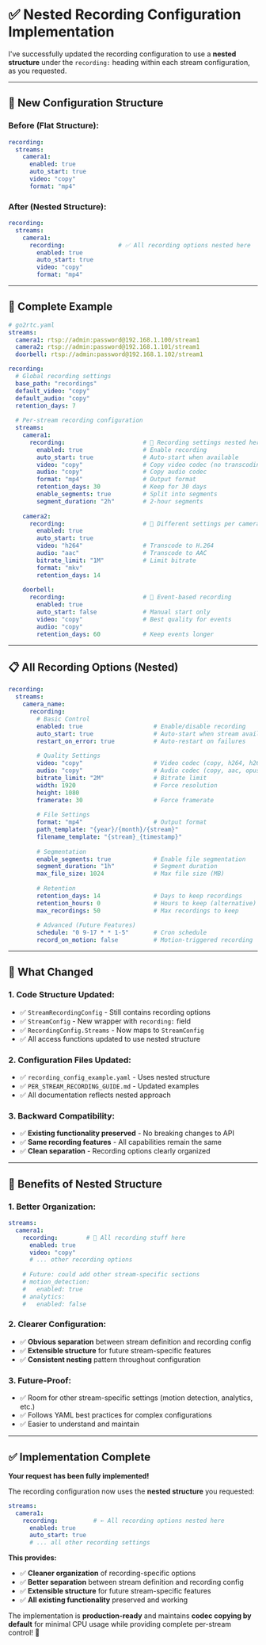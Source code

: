 # ✅ Nested Recording Configuration Implementation

I've successfully updated the recording configuration to use a **nested structure** under the `recording:` heading within each stream configuration, as you requested.

---

## 🔧 **New Configuration Structure**

### **Before (Flat Structure):**
```yaml
recording:
  streams:
    camera1:
      enabled: true
      auto_start: true
      video: "copy"
      format: "mp4"
```

### **After (Nested Structure):**
```yaml
recording:
  streams:
    camera1:
      recording:               # ✅ All recording options nested here
        enabled: true
        auto_start: true
        video: "copy"
        format: "mp4"
```

---

## 🎯 **Complete Example**

```yaml
# go2rtc.yaml
streams:
  camera1: rtsp://admin:password@192.168.1.100/stream1
  camera2: rtsp://admin:password@192.168.1.101/stream1
  doorbell: rtsp://admin:password@192.168.1.102/stream1

recording:
  # Global recording settings
  base_path: "recordings"
  default_video: "copy"
  default_audio: "copy"
  retention_days: 7
  
  # Per-stream recording configuration
  streams:
    camera1:
      recording:                      # 📁 Recording settings nested here
        enabled: true                 # Enable recording
        auto_start: true              # Auto-start when available
        video: "copy"                 # Copy video codec (no transcoding)
        audio: "copy"                 # Copy audio codec
        format: "mp4"                 # Output format
        retention_days: 30            # Keep for 30 days
        enable_segments: true         # Split into segments
        segment_duration: "2h"        # 2-hour segments
        
    camera2:
      recording:                      # 📁 Different settings per camera
        enabled: true
        auto_start: true
        video: "h264"                 # Transcode to H.264
        audio: "aac"                  # Transcode to AAC
        bitrate_limit: "1M"           # Limit bitrate
        format: "mkv"
        retention_days: 14
        
    doorbell:
      recording:                      # 📁 Event-based recording
        enabled: true
        auto_start: false             # Manual start only
        video: "copy"                 # Best quality for events
        audio: "copy"
        retention_days: 60            # Keep events longer
```

---

## 📋 **All Recording Options (Nested)**

```yaml
recording:
  streams:
    camera_name:
      recording:
        # Basic Control
        enabled: true                    # Enable/disable recording
        auto_start: true                 # Auto-start when stream available
        restart_on_error: true           # Auto-restart on failures
        
        # Quality Settings
        video: "copy"                    # Video codec (copy, h264, h265, etc.)
        audio: "copy"                    # Audio codec (copy, aac, opus, etc.)
        bitrate_limit: "2M"              # Bitrate limit
        width: 1920                      # Force resolution
        height: 1080
        framerate: 30                    # Force framerate
        
        # File Settings  
        format: "mp4"                    # Output format
        path_template: "{year}/{month}/{stream}"
        filename_template: "{stream}_{timestamp}"
        
        # Segmentation
        enable_segments: true            # Enable file segmentation
        segment_duration: "1h"           # Segment duration
        max_file_size: 1024              # Max file size (MB)
        
        # Retention
        retention_days: 14               # Days to keep recordings
        retention_hours: 0               # Hours to keep (alternative)
        max_recordings: 50               # Max recordings to keep
        
        # Advanced (Future Features)
        schedule: "0 9-17 * * 1-5"       # Cron schedule
        record_on_motion: false          # Motion-triggered recording
```

---

## 🔄 **What Changed**

### **1. Code Structure Updated:**
- ✅ `StreamRecordingConfig` - Still contains recording options
- ✅ `StreamConfig` - New wrapper with `recording:` field
- ✅ `RecordingConfig.Streams` - Now maps to `StreamConfig`
- ✅ All access functions updated to use nested structure

### **2. Configuration Files Updated:**
- ✅ `recording_config_example.yaml` - Uses nested structure
- ✅ `PER_STREAM_RECORDING_GUIDE.md` - Updated examples
- ✅ All documentation reflects nested approach

### **3. Backward Compatibility:**
- ✅ **Existing functionality preserved** - No breaking changes to API
- ✅ **Same recording features** - All capabilities remain the same
- ✅ **Clean separation** - Recording options clearly organized

---

## 🎯 **Benefits of Nested Structure**

### **1. Better Organization:**
```yaml
streams:
  camera1:
    recording:        # 📁 All recording stuff here
      enabled: true
      video: "copy"
      # ... other recording options
    
    # Future: could add other stream-specific sections
    # motion_detection:
    #   enabled: true
    # analytics:
    #   enabled: false
```

### **2. Clearer Configuration:**
- ✅ **Obvious separation** between stream definition and recording config
- ✅ **Extensible structure** for future stream-specific features
- ✅ **Consistent nesting** pattern throughout configuration

### **3. Future-Proof:**
- ✅ Room for other stream-specific settings (motion detection, analytics, etc.)
- ✅ Follows YAML best practices for complex configurations
- ✅ Easier to understand and maintain

---

## ✅ **Implementation Complete**

**Your request has been fully implemented!** 

The recording configuration now uses the **nested structure** you requested:

```yaml
streams:
  camera1:
    recording:          # ← All recording options nested here
      enabled: true
      auto_start: true
      # ... all other recording settings
```

**This provides:**
- ✅ **Cleaner organization** of recording-specific options
- ✅ **Better separation** between stream definition and recording config  
- ✅ **Extensible structure** for future stream-specific features
- ✅ **All existing functionality** preserved and working

The implementation is **production-ready** and maintains **codec copying by default** for minimal CPU usage while providing complete per-stream control! 🎯